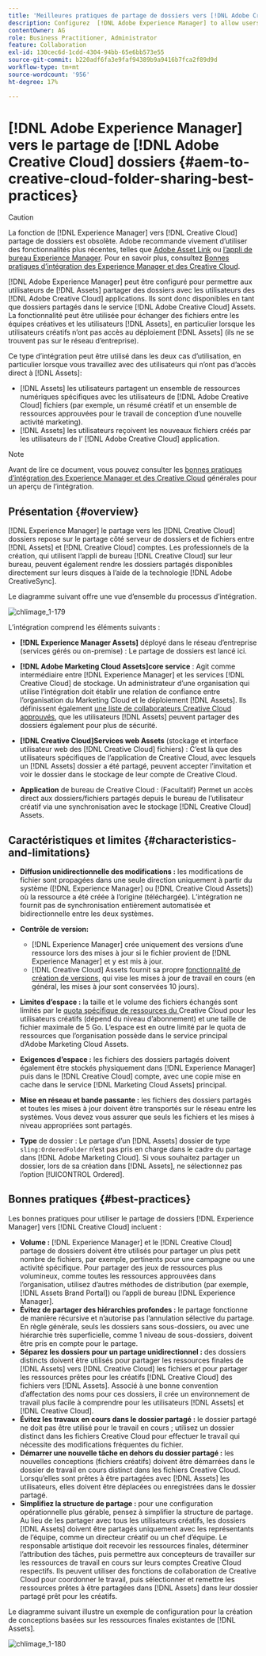 ```yaml
---
title: 'Meilleures pratiques de partage de dossiers vers [!DNL Adobe Creative Cloud] '
description: Configurez  [!DNL Adobe Experience Manager] to allow users in [!DNL Experience Manager Assets] pour échanger des dossiers avec des utilisateurs de Adobe Creative Cloud (CC).
contentOwner: AG
role: Business Practitioner, Administrator
feature: Collaboration
exl-id: 130cec6d-1cdd-4304-94bb-65e6bb573e55
source-git-commit: b220adf6fa3e9faf94389b9a9416b7fca2f89d9d
workflow-type: tm+mt
source-wordcount: '956'
ht-degree: 17%

---
```


# [!DNL Adobe Experience Manager] vers le partage de  [!DNL Adobe Creative Cloud] dossiers  {#aem-to-creative-cloud-folder-sharing-best-practices}

>[!CAUTION]
>
>La fonction de [!DNL Experience Manager] vers [!DNL Creative Cloud] partage de dossiers est obsolète. Adobe recommande vivement d’utiliser des fonctionnalités plus récentes, telles que [Adobe Asset Link](https://helpx.adobe.com/fr/enterprise/admin-guide.html/enterprise/using/adobe-asset-link.ug.html) ou [l’appli de bureau Experience Manager](https://experienceleague.adobe.com/docs/experience-manager-desktop-app/using/using.html?lang=fr). Pour en savoir plus, consultez [Bonnes pratiques d’intégration des Experience Manager et des Creative Cloud](/help/assets/aem-cc-integration-best-practices.md).

[!DNL Adobe Experience Manager] peut être configuré pour permettre aux utilisateurs de  [!DNL Assets] partager des dossiers avec les utilisateurs des  [!DNL Adobe Creative Cloud] applications. Ils sont donc disponibles en tant que dossiers partagés dans le service  [!DNL Adobe Creative Cloud] Assets. La fonctionnalité peut être utilisée pour échanger des fichiers entre les équipes créatives et les utilisateurs [!DNL Assets], en particulier lorsque les utilisateurs créatifs n’ont pas accès au déploiement [!DNL Assets] (ils ne se trouvent pas sur le réseau d’entreprise).

Ce type d’intégration peut être utilisé dans les deux cas d’utilisation, en particulier lorsque vous travaillez avec des utilisateurs qui n’ont pas d’accès direct à [!DNL Assets]:

* [!DNL Assets] les utilisateurs partagent un ensemble de ressources numériques spécifiques avec les utilisateurs de  [!DNL Adobe Creative Cloud] fichiers (par exemple, un résumé créatif et un ensemble de ressources approuvées pour le travail de conception d’une nouvelle activité marketing).
* [!DNL Assets] les utilisateurs reçoivent les nouveaux fichiers créés par les utilisateurs de l’ [!DNL Adobe Creative Cloud] application.

>[!NOTE]
>
>Avant de lire ce document, vous pouvez consulter les [bonnes pratiques d’intégration des Experience Manager et des Creative Cloud](/help/assets/aem-cc-integration-best-practices.md) générales pour un aperçu de l’intégration.

## Présentation {#overview}

[!DNL Experience Manager] le partage vers les  [!DNL Creative Cloud] dossiers repose sur le partage côté serveur de dossiers et de fichiers entre  [!DNL Assets] et  [!DNL Creative Cloud] comptes. Les professionnels de la création, qui utilisent l’appli de bureau [!DNL Creative Cloud] sur leur bureau, peuvent également rendre les dossiers partagés disponibles directement sur leurs disques à l’aide de la technologie [!DNL Adobe CreativeSync].

Le diagramme suivant offre une vue d’ensemble du processus d’intégration.

![chlimage_1-179](assets/chlimage_1-406.png)

L’intégration comprend les éléments suivants :

* **[!DNL Experience Manager Assets]** déployé dans le réseau d’entreprise (services gérés ou on-premise) : Le partage de dossiers est lancé ici.
* **[!DNL Adobe Marketing Cloud Assets]core service** : Agit comme intermédiaire entre  [!DNL Experience Manager] et les services  [!DNL Creative Cloud] de stockage. Un administrateur d’une organisation qui utilise l’intégration doit établir une relation de confiance entre l’organisation du Marketing Cloud et le déploiement [!DNL Assets]. Ils définissent également [une liste de collaborateurs Creative Cloud approuvés](https://experienceleague.adobe.com/docs/core-services/interface/assets/t-admin-add-cc-user.html), que les utilisateurs [!DNL Assets] peuvent partager des dossiers également pour plus de sécurité.

* **[!DNL Creative Cloud]Services web Assets**  (stockage et interface utilisateur web des  [!DNL Creative Cloud] fichiers) : C’est là que des utilisateurs spécifiques de l’application de Creative Cloud, avec lesquels un  [!DNL Assets] dossier a été partagé, peuvent accepter l’invitation et voir le dossier dans le stockage de leur compte de Creative Cloud.
* **Application** de bureau de Creative Cloud : (Facultatif) Permet un accès direct aux dossiers/fichiers partagés depuis le bureau de l’utilisateur créatif via une synchronisation avec le stockage  [!DNL Creative Cloud] Assets.

## Caractéristiques et limites {#characteristics-and-limitations}

* **Diffusion unidirectionnelle des modifications :** les modifications de fichier sont propagées dans une seule direction uniquement à partir du système ([!DNL Experience Manager]  ou  [!DNL Creative Cloud Assets]) où la ressource a été créée à l’origine (téléchargée). L’intégration ne fournit pas de synchronisation entièrement automatisée et bidirectionnelle entre les deux systèmes.
* **Contrôle de version:**

   * [!DNL Experience Manager] crée uniquement des versions d’une ressource lors des mises à jour si le fichier provient de  [!DNL Experience Manager] et y est mis à jour.
   * [!DNL Creative Cloud] Assets fournit sa propre [fonctionnalité de création de versions](https://helpx.adobe.com/fr/creative-cloud/help/versioning-faq.html), qui vise les mises à jour de travail en cours (en général, les mises à jour sont conservées 10 jours).

* **Limites d’espace :**  la taille et le volume des fichiers échangés sont limités par le  [quota spécifique de ressources du ](https://helpx.adobe.com/creative-cloud/kb/file-storage-quota.html) Creative Cloud pour les utilisateurs créatifs (dépend du niveau d’abonnement) et une taille de fichier maximale de 5 Go. L’espace est en outre limité par le quota de ressources que l’organisation possède dans le service principal d’Adobe Marketing Cloud Assets.

* **Exigences d’espace :** les fichiers des dossiers partagés doivent également être stockés physiquement dans  [!DNL Experience Manager] puis dans le  [!DNL Creative Cloud] compte, avec une copie mise en cache dans le service  [!DNL Marketing Cloud Assets] principal.
* **Mise en réseau et bande passante :** les fichiers des dossiers partagés et toutes les mises à jour doivent être transportés sur le réseau entre les systèmes. Vous devez vous assurer que seuls les fichiers et les mises à niveau appropriées sont partagés.
* **Type** de dossier : Le partage d’un  [!DNL Assets] dossier de type  `sling:OrderedFolder` n’est pas pris en charge dans le cadre du partage dans  [!DNL Adobe Marketing Cloud]. Si vous souhaitez partager un dossier, lors de sa création dans [!DNL Assets], ne sélectionnez pas l’option [!UICONTROL Ordered].

## Bonnes pratiques {#best-practices}

Les bonnes pratiques pour utiliser le partage de dossiers [!DNL Experience Manager] vers [!DNL Creative Cloud] incluent :

* **Volume :** [!DNL Experience Manager] et le  [!DNL Creative Cloud] partage de dossiers doivent être utilisés pour partager un plus petit nombre de fichiers, par exemple, pertinents pour une campagne ou une activité spécifique. Pour partager des jeux de ressources plus volumineux, comme toutes les ressources approuvées dans l’organisation, utilisez d’autres méthodes de distribution (par exemple, [!DNL Assets Brand Portal]) ou l’appli de bureau [!DNL Experience Manager].
* **Évitez de partager des hiérarchies profondes :**  le partage fonctionne de manière récursive et n’autorise pas l’annulation sélective du partage. En règle générale, seuls les dossiers sans sous-dossiers, ou avec une hiérarchie très superficielle, comme 1 niveau de sous-dossiers, doivent être pris en compte pour le partage.
* **Séparez les dossiers pour un partage unidirectionnel :** des dossiers distincts doivent être utilisés pour partager les ressources finales de  [!DNL Assets] vers  [!DNL Creative Cloud] les fichiers et pour partager les ressources prêtes pour les créatifs  [!DNL Creative Cloud] des fichiers vers  [!DNL Assets]. Associé à une bonne convention d’affectation des noms pour ces dossiers, il crée un environnement de travail plus facile à comprendre pour les utilisateurs [!DNL Assets] et [!DNL Creative Cloud].
* **Évitez les travaux en cours dans le dossier partagé :**  le dossier partagé ne doit pas être utilisé pour le travail en cours ; utilisez un dossier distinct dans les fichiers Creative Cloud pour effectuer le travail qui nécessite des modifications fréquentes du fichier.
* **Démarrer une nouvelle tâche en dehors du dossier partagé :** les nouvelles conceptions (fichiers créatifs) doivent être démarrées dans le dossier de travail en cours distinct dans les fichiers Creative Cloud. Lorsqu’elles sont prêtes à être partagées avec  [!DNL Assets] les utilisateurs, elles doivent être déplacées ou enregistrées dans le dossier partagé.
* **Simplifiez la structure de partage :** pour une configuration opérationnelle plus gérable, pensez à simplifier la structure de partage. Au lieu de les partager avec tous les utilisateurs créatifs, les dossiers [!DNL Assets] doivent être partagés uniquement avec les représentants de l’équipe, comme un directeur créatif ou un chef d’équipe. Le responsable artistique doit recevoir les ressources finales, déterminer l’attribution des tâches, puis permettre aux concepteurs de travailler sur les ressources de travail en cours sur leurs comptes Creative Cloud respectifs. Ils peuvent utiliser des fonctions de collaboration de Creative Cloud pour coordonner le travail, puis sélectionner et remettre les ressources prêtes à être partagées dans [!DNL Assets] dans leur dossier partagé prêt pour les créatifs.

Le diagramme suivant illustre un exemple de configuration pour la création de conceptions basées sur les ressources finales existantes de [!DNL Assets].

![chlimage_1-180](assets/chlimage_1-407.png)

